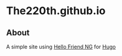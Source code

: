 # The220th.github.io

## About
A simple site using [Hello Friend NG](https://themes.gohugo.io/hugo-theme-hello-friend-ng/) for [Hugo](https://gohugo.io/)
